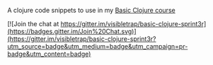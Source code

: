 A clojure code snippets to use in my [Basic Clojure course](http://www.eventbrite.com/e/basic-clojure-programming-tickets-17284933702)


[![Join the chat at https://gitter.im/visibletrap/basic-clojure-sprint3r](https://badges.gitter.im/Join%20Chat.svg)](https://gitter.im/visibletrap/basic-clojure-sprint3r?utm_source=badge&utm_medium=badge&utm_campaign=pr-badge&utm_content=badge)